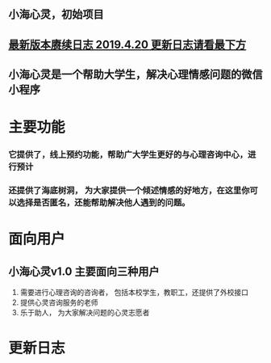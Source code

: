 ##            小海心灵，初始项目

 ## [最新版本赓续日志 2019.4.20 更新日志请看最下方](#jump)
 
## 小海心灵是一个帮助大学生，解决心理情感问题的微信小程序

# 主要功能
### 它提供了，线上预约功能，帮助广大学生更好的与心理咨询中心，进行预计
### 还提供了海底树洞， 为大家提供一个倾述情感的好地方，在这里你可以选择是否匿名，还能帮助解决他人遇到的问题。

# 面向用户
## 小海心灵v1.0 主要面向三种用户
 1. 需要进行心理咨询的咨询者， 包括本校学生，教职工，还提供了外校接口
 2. 提供心灵咨询服务的老师
 3. 乐于助人， 为大家解决问题的心灵志愿者
 
 
 
 
 # <span id = "jump">更新日志</span>

